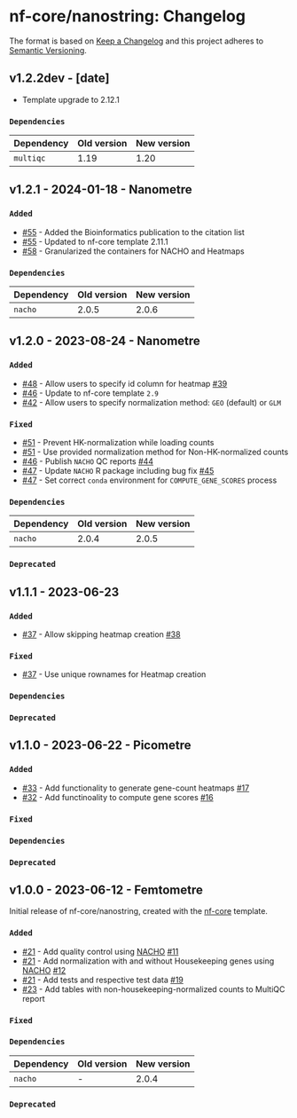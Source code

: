 # nf-core/nanostring: Changelog

The format is based on [Keep a Changelog](https://keepachangelog.com/en/1.0.0/)
and this project adheres to [Semantic Versioning](https://semver.org/spec/v2.0.0.html).

## v1.2.2dev - [date]

- Template upgrade to 2.12.1

### `Dependencies`

| Dependency | Old version | New version |
| ---------- | ----------- | ----------- |
| `multiqc`  | 1.19        | 1.20        |

## v1.2.1 - 2024-01-18 - Nanometre

### `Added`

- [#55](https://github.com/nf-core/nanostring/pull/55) - Added the Bioinformatics publication to the citation list
- [#55](https://github.com/nf-core/nanostring/pull/55) - Updated to nf-core template 2.11.1
- [#58](https://github.com/nf-core/nanostring/pull/58) - Granularized the containers for NACHO and Heatmaps

### `Dependencies`

| Dependency | Old version | New version |
| ---------- | ----------- | ----------- |
| `nacho`    | 2.0.5       | 2.0.6       |

## v1.2.0 - 2023-08-24 - Nanometre

### `Added`

- [#48](https://github.com/nf-core/nanostring/pull/48) - Allow users to specify id column for heatmap [#39](https://github.com/nf-core/nanostring/issues/39)
- [#46](https://github.com/nf-core/nanostring/pull/46) - Update to nf-core template `2.9`
- [#42](https://github.com/nf-core/nanostring/pull/42) - Allow users to specify normalization method: `GEO` (default) or `GLM`

### `Fixed`

- [#51](https://github.com/nf-core/nanostring/pull/51) - Prevent HK-normalization while loading counts
- [#51](https://github.com/nf-core/nanostring/pull/51) - Use provided normalization method for Non-HK-normalized counts
- [#46](https://github.com/nf-core/nanostring/pull/46) - Publish `NACHO` QC reports [#44](https://github.com/nf-core/nanostring/issues/44)
- [#47](https://github.com/nf-core/nanostring/pull/47) - Update `NACHO` R package including bug fix [#45](https://github.com/nf-core/nanostring/issues/45)
- [#47](https://github.com/nf-core/nanostring/pull/47) - Set correct `conda` environment for `COMPUTE_GENE_SCORES` process

### `Dependencies`

| Dependency | Old version | New version |
| ---------- | ----------- | ----------- |
| `nacho`    | 2.0.4       | 2.0.5       |

### `Deprecated`

## v1.1.1 - 2023-06-23

### `Added`

- [#37](https://github.com/nf-core/nanostring/pull/37) - Allow skipping heatmap creation [#38](https://github.com/nf-core/nanostring/issues/38)

### `Fixed`

- [#37](https://github.com/nf-core/nanostring/pull/37) - Use unique rownames for Heatmap creation

### `Dependencies`

### `Deprecated`

## v1.1.0 - 2023-06-22 - Picometre

### `Added`

- [#33](https://github.com/nf-core/nanostring/pull/33) - Add functionality to generate gene-count heatmaps [#17](https://github.com/nf-core/nanostring/issues/17)
- [#32](https://github.com/nf-core/nanostring/pull/32) - Add functinoality to compute gene scores [#16](https://github.com/nf-core/nanostring/issues/16)

### `Fixed`

### `Dependencies`

### `Deprecated`

## v1.0.0 - 2023-06-12 - Femtometre

Initial release of nf-core/nanostring, created with the [nf-core](https://nf-co.re/) template.

### `Added`

- [#21](https://github.com/nf-core/nanostring/pull/21) - Add quality control using [NACHO](https://github.com/mcanouil/NACHO/) [#11](https://github.com/nf-core/nanostring/issues/11)
- [#21](https://github.com/nf-core/nanostring/pull/21) - Add normalization with and without Housekeeping genes using [NACHO](https://github.com/mcanouil/NACHO/) [#12](https://github.com/nf-core/nanostring/issues/12)
- [#21](https://github.com/nf-core/nanostring/pull/21) - Add tests and respective test data [#19](https://github.com/nf-core/nanostring/issues/19)
- [#23](https://github.com/nf-core/nanostring/pull/23) - Add tables with non-housekeeping-normalized counts to MultiQC report

### `Fixed`

### `Dependencies`

| Dependency | Old version | New version |
| ---------- | ----------- | ----------- |
| `nacho`    | -           | 2.0.4       |

### `Deprecated`
